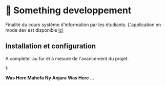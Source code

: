 # 🥰 Something developpement
Finalité du cours système d'information par les étudiants. L'application en mode dev est disponible  [içi](https://somethingdev.herokuapp.com/)



## Installation et configuration
A completer au fur et à mesure de l'avancement du projet.

```sh
$ 
```

**Was Here Mahefa Ny Anjara**
**Was Here ...**
